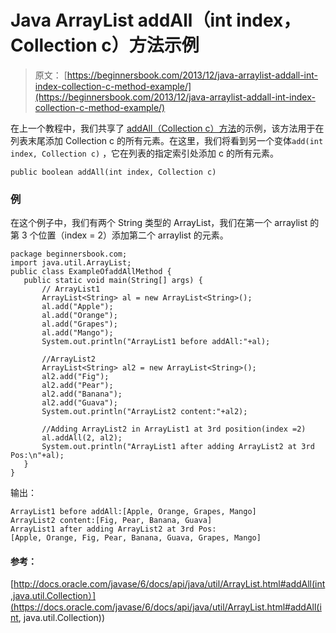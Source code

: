 # Java ArrayList addAll（int index，Collection c）方法示例

> 原文： [https://beginnersbook.com/2013/12/java-arraylist-addall-int-index-collection-c-method-example/](https://beginnersbook.com/2013/12/java-arraylist-addall-int-index-collection-c-method-example/)

在上一个教程中，我们共享了 [addAll（Collection c）方法](https://beginnersbook.com/2013/12/java-arraylist-addallcollection-c-method-example/)的示例，该方法用于在列表末尾添加 Collection c 的所有元素。在这里，我们将看到另一个变体`add(int index, Collection c)` ，它在列表的指定索引处添加 c 的所有元素。

`public boolean addAll(int index, Collection c)`

### 例

在这个例子中，我们有两个 String 类型的 ArrayList，我们在第一个 arraylist 的第 3 个位置（index = 2）添加第二个 arraylist 的元素。

```
package beginnersbook.com;
import java.util.ArrayList;
public class ExampleOfaddAllMethod {
   public static void main(String[] args) {
       // ArrayList1 
       ArrayList<String> al = new ArrayList<String>();
       al.add("Apple");
       al.add("Orange");
       al.add("Grapes");
       al.add("Mango");
       System.out.println("ArrayList1 before addAll:"+al);

       //ArrayList2 
       ArrayList<String> al2 = new ArrayList<String>();
       al2.add("Fig");
       al2.add("Pear");
       al2.add("Banana");
       al2.add("Guava");
       System.out.println("ArrayList2 content:"+al2);

       //Adding ArrayList2 in ArrayList1 at 3rd position(index =2)
       al.addAll(2, al2);
       System.out.println("ArrayList1 after adding ArrayList2 at 3rd Pos:\n"+al);
   }
}
```

输出：

```
ArrayList1 before addAll:[Apple, Orange, Grapes, Mango]
ArrayList2 content:[Fig, Pear, Banana, Guava]
ArrayList1 after adding ArrayList2 at 3rd Pos:
[Apple, Orange, Fig, Pear, Banana, Guava, Grapes, Mango]
```

#### 参考：

[http://docs.oracle.com/javase/6/docs/api/java/util/ArrayList.html#addAll(int,java.util.Collection）](https://docs.oracle.com/javase/6/docs/api/java/util/ArrayList.html#addAll(int, java.util.Collection))